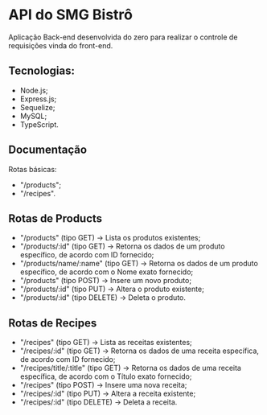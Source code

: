 # API do SMG Bistrô

Aplicação Back-end desenvolvida do zero para realizar o controle de requisições vinda do front-end.

## Tecnologias:

<ul>
  <li>Node.js;</li>
  <li>Express.js;</li>
  <li>Sequelize;</li>
  <li>MySQL;</li>
  <li>TypeScript.</li>
</ul>

## Documentação

Rotas básicas: 
 <ul>
  <li>"/products";</li>
  <li>"/recipes".</li>
</ul>

## Rotas de Products
  - "/products" (tipo GET) -> Lista os produtos existentes;
  - "/products/:id" (tipo GET) -> Retorna os dados de um produto específico, de acordo com ID fornecido;
  - "/products/name/:name" (tipo GET) -> Retorna os dados de um produto específico, de acordo com o Nome exato fornecido;
  - "/products" (tipo POST) -> Insere um novo produto;
  - "/products/:id" (tipo PUT) -> Altera o produto existente;
  - "/products/:id" (tipo DELETE) -> Deleta o produto.

## Rotas de Recipes
  - "/recipes" (tipo GET) -> Lista as receitas existentes;
  - "/recipes/:id" (tipo GET) -> Retorna os dados de uma receita específica, de acordo com ID fornecido;
  - "/recipes/title/:title" (tipo GET) -> Retorna os dados de uma receita específica, de acordo com o Título exato fornecido;
  - "/recipes" (tipo POST) -> Insere uma nova receita;
  - "/recipes/:id" (tipo PUT) -> Altera a receita existente;
  - "/recipes/:id" (tipo DELETE) -> Deleta a receita.

